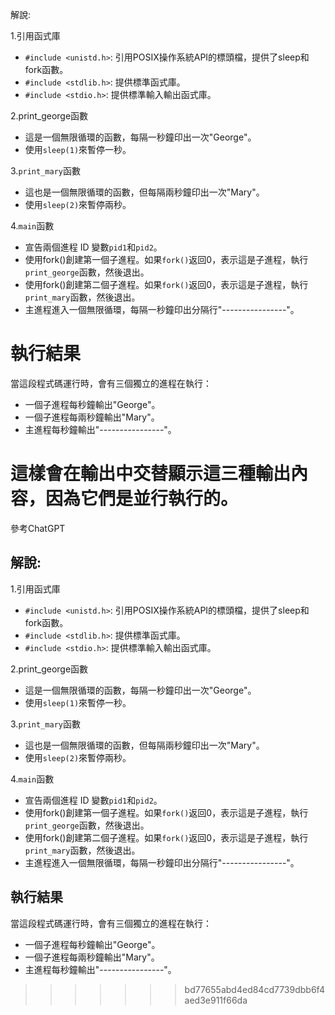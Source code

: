 
解說:

1.引用函式庫

* `#include <unistd.h>`: 引用POSIX操作系統API的標頭檔，提供了sleep和fork函數。
* `#include <stdlib.h>`: 提供標準函式庫。
* `#include <stdio.h>`: 提供標準輸入輸出函式庫。

2.print_george函數

* 這是一個無限循環的函數，每隔一秒鐘印出一次"George"。
* 使用`sleep(1)`來暫停一秒。

3.`print_mary`函數

* 這也是一個無限循環的函數，但每隔兩秒鐘印出一次"Mary"。
* 使用`sleep(2)`來暫停兩秒。

4.`main`函數

* 宣告兩個進程 ID 變數`pid1`和`pid2`。
* 使用fork()創建第一個子進程。如果`fork()`返回0，表示這是子進程，執行`print_george`函數，然後退出。
* 使用fork()創建第二個子進程。如果`fork()`返回0，表示這是子進程，執行`print_mary`函數，然後退出。
* 主進程進入一個無限循環，每隔一秒鐘印出分隔行"----------------"。
# 執行結果

當這段程式碼運行時，會有三個獨立的進程在執行：

* 一個子進程每秒鐘輸出"George"。
* 一個子進程每兩秒鐘輸出"Mary"。
* 主進程每秒鐘輸出"----------------"。

這樣會在輸出中交替顯示這三種輸出內容，因為它們是並行執行的。
=======
參考ChatGPT
## 解說:

1.引用函式庫

* `#include <unistd.h>`: 引用POSIX操作系統API的標頭檔，提供了sleep和fork函數。
* `#include <stdlib.h>`: 提供標準函式庫。
* `#include <stdio.h>`: 提供標準輸入輸出函式庫。

2.print_george函數

* 這是一個無限循環的函數，每隔一秒鐘印出一次"George"。
* 使用`sleep(1)`來暫停一秒。

3.`print_mary`函數

* 這也是一個無限循環的函數，但每隔兩秒鐘印出一次"Mary"。
* 使用`sleep(2)`來暫停兩秒。

4.`main`函數

* 宣告兩個進程 ID 變數`pid1`和`pid2`。
* 使用fork()創建第一個子進程。如果`fork()`返回0，表示這是子進程，執行`print_george`函數，然後退出。
* 使用fork()創建第二個子進程。如果`fork()`返回0，表示這是子進程，執行`print_mary`函數，然後退出。
* 主進程進入一個無限循環，每隔一秒鐘印出分隔行"----------------"。
## 執行結果

當這段程式碼運行時，會有三個獨立的進程在執行：

* 一個子進程每秒鐘輸出"George"。
* 一個子進程每兩秒鐘輸出"Mary"。
* 主進程每秒鐘輸出"----------------"。
>>>>>>> bd77655abd4ed84cd7739dbb6f4aed3e911f66da
